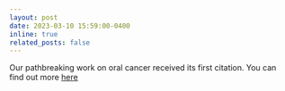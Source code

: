```yaml
---
layout: post
date: 2023-03-10 15:59:00-0400
inline: true
related_posts: false
---
```


Our pathbreaking work on oral cancer received its first citation. You can find out more [here](https://scholar.google.com/citations?view_op=view_citation&hl=en&user=CUw8Iw8AAAAJ&citation_for_view=CUw8Iw8AAAAJ:9yKSN-GCB0IC)
